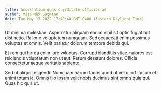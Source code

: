 ```yaml
---
title: accusantium quas cupiditate officiis ad
author: Miss Max Gutmann
date: Tue May 17 2022 17:41:40 GMT-0400 (Eastern Daylight Time)
---
```

Ut minima molestiae. Aspernatur aliquam earum nihil sit optio fugiat aut distinctio. Ratione voluptatem numquam. Sed occaecati enim possimus voluptas et omnis. Velit pariatur dolorum tempora debitis qui.

 Et rem qui hic ea enim iure voluptas. Corrupti blanditiis vitae maiores est reiciendis voluptatum non ut aut. Rerum deserunt dolores. Officia consectetur neque veritatis sapiente.

 Sed ut aliquid eligendi. Numquam harum facilis quod ut vel quod. Ipsum et animi totam id. Omnis illo ipsam velit nobis ducimus sint omnis quia qui. Quas hic quia ut.